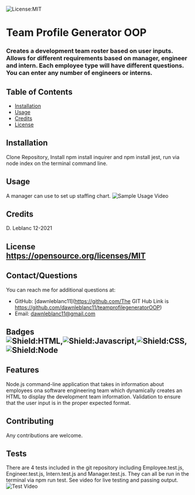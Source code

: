 
![License:MIT](https://img.shields.io/badge/License-MIT-yellow.svg)
  
  # Team Profile Generator OOP
  ### Creates a development team roster based on user inputs.  Allows for different requirements based on manager, engineer and intern.  Each employee type will have different questions.  You can enter any number of engineers or interns.
  ## Table of Contents
    
  * [Installation](#installation)
  * [Usage](#usage)
  * [Credits](#credits)
  * [License](#license)
  
  ## Installation
  Clone Repository, Install npm install inquirer and npm install jest, run via node index on the terminal command line.
  
  ## Usage 
  A manager can use to set up staffing chart.
  ![Sample Usage Video](https://drive.google.com/file/d/18m6RI6_hnnHtsifZ0kEo_7WdwUAIT-4r/view?usp=sharing)
  ## Credits
  D. Leblanc 12-2021
##
## License <br>https://opensource.org/licenses/MIT
  ## Contact/Questions
  You can reach me for additional questions at:
  * GitHub: [dawnleblanc11](https://github.com/The GIT Hub Link is https://github.com/dawnleblanc11/teamprofilegeneratorOOP)
  * Email: dawnleblanc11@gmail.com
## Badges <br>![Shield:HTML](https://img.shields.io/badge/HTML-239120?style=for-the-badge&logo=html5&logoColor=white),![Shield:Javascript](https://img.shields.io/badge/JavaScript-F7DF1E?style=for-the-badge&logo=javascript&logoColor=black),![Shield:CSS](https://img.shields.io/badge/CSS-239120?&style=for-the-badge&logo=css3&logoColor=white),![Shield:Node](https://img.shields.io/badge/Node.js-43853D?style=for-the-badge&logo=node.js&logoColor=white) 
    
  ## Features
  Node.js command-line application that takes in information about employees ona software engineering team which dynamically creates an HTML to display the development team information. Validation to ensure that the user input is in the proper expected format.
  
  ## Contributing  
  Any contributions are welcome.
  
  ## Tests
  There are 4 tests included in the git repository including Employee.test.js, Engineer.test.js, Intern.test.js and Manager.test.js.  They can all be run in the terminal via npm run test.  See video for live testing and passing output.
  ![Test Video](https://drive.google.com/file/d/1X2IZaPFMQ0tqinkMdYLfNFxK5RXQozYi/view?usp=sharing)


